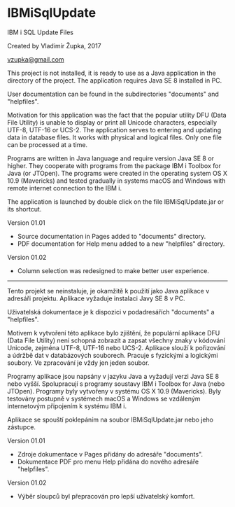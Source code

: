 # IBMiSqlUpdate
IBM i SQL Update Files

Created by Vladimír Župka, 2017

vzupka@gmail.com

This project is not installed, it is ready to use as a Java application in the directory of the project. The application requires Java SE 8 installed in PC.

User documentation can be found in the subdirectories "documents" and "helpfiles".

Motivation for this application was the fact that the popular utility DFU (Data File Utility) is unable to display or print all Unicode characters, especially UTF-8, UTF-16 or UCS-2.
The application serves to entering and updating data in database files. It works with physical and logical files. Only one file can be processed at a time.

Programs are written in Java language and require version Java SE 8 or higher. They cooperate with programs from the package IBM i Toolbox for Java (or JTOpen). The programs were created in the operating system OS X 10.9 (Mavericks) and tested gradually in systems macOS and Windows with remote internet connection to the IBM i.

The application is launched by double click on the file IBMiSqlUpdate.jar or its shortcut.

Version 01.01

- Source documentation in Pages added to "documents" directory.
- PDF documentation for Help menu added to a new "helpfiles" directory.

Version 01.02

- Column selection was redesigned to make better user experience.

- - - - - - - - - - 

Tento projekt se neinstaluje, je okamžitě k použití jako Java aplikace v adresáři projektu. Aplikace vyžaduje instalaci Javy SE 8 v PC.

Uživatelská dokumentace je k dispozici v podadresářích "documents" a "helpfiles".

Motivem k vytvoření této aplikace bylo zjištění, že populární aplikace DFU (Data File Utility) není schopná zobrazit a zapsat všechny znaky v kódování Unicode, zejména UTF-8, UTF-16 nebo UCS-2.
Aplikace slouží k pořizování a údržbě dat v databázových souborech. Pracuje s fyzickými a logickými soubory. Ve zpracování je vždy jen jeden soubor.

Programy aplikace jsou napsány v jazyku Java a vyžadují verzi Java SE 8 nebo vyšší. Spolupracují s programy soustavy IBM i Toolbox for Java (nebo JTOpen). Programy byly vytvořeny v systému OS X 10.9 (Mavericks). Byly testovány postupně v systémech macOS a Windows se vzdáleným internetovým připojením k systému IBM i.

Aplikace se spouští poklepáním na soubor IBMiSqlUpdate.jar nebo jeho zástupce.

Version 01.01

- Zdroje dokumentace v Pages přidány do adresáře "documents".
- Dokumentace PDF pro menu Help přidána do nového adresáře "helpfiles".

Version 01.02

- Výběr sloupců byl přepracován pro lepší uživatelský komfort.

